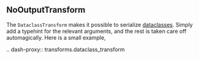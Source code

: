## NoOutputTransform

The `DataclassTransform` makes it possible to serialize [dataclasses](https://docs.python.org/3/library/dataclasses.html). Simply add a typehint for the relevant arguments, and the rest is taken care off automagically. Here is a small example,

.. dash-proxy:: transforms.dataclass_transform